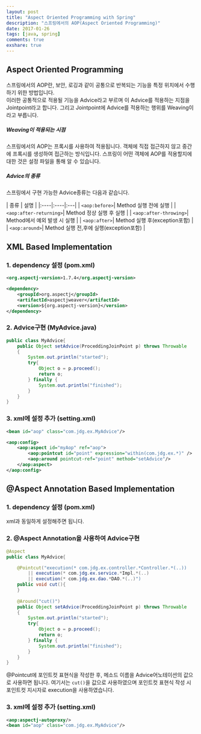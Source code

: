 ```yaml
---
layout: post
title: "Aspect Oriented Programming with Spring"
description: "스프링에서의 AOP(Aspect Oriented Programming)"
date: 2017-01-26
tags: [java, spring]
comments: true
exshare: true
---
```


## Aspect Oriented Programming
스프링에서의 AOP란, 보안, 로깅과 같이 공통으로 반복되는 기능을 특정 위치에서 수행하기 위한 방법입니다.  
이러한 공통적으로 적용될 기능을 Advice라고 부르며 이 Advice를 적용하는 지점을 Jointpoint라고 합니다. 그리고 Jointpoint에 Advice를 적용하는 행위를 Weaving이라고 부릅니다.

##### Weaving이 적용되는 시점
스프링에서의 AOP는 프록시를 사용하여 적용됩니다. 객체에 직접 접근하지 않고 중간에 프록시를 생성하여 접근하는 방식입니다. 스프링이 어떤 객체에 AOP를 적용할지에 대한 것은 설정 파일을 통해 알 수 있습니다.


##### Advice의 종류
스프링에서 구현 가능한 Advice종류는 다음과 같습니다.

| 종류 | 설명 |
|:----|:----|:---|
| `<aop:before>`| Method 실행 전에 실행 |
| `<aop:after-returning>`| Method 정상 실행 후 실행 |
| `<aop:after-throwing>`| Method에서 예외 발생 시 실행 |
| `<aop:after>`| Method 실행 후(exception포함) |
| `<aop:around>`| Method 실행 전,후에 실행(exception포함) |


## XML Based Implementation

### 1. dependency 설정 (pom.xml)

```xml
<org.aspectj-version>1.7.4</org.aspectj-version>

<dependency>
	<groupId>org.aspectj</groupId>
	<artifactId>aspectjweaver</artifactId>
	<version>${org.aspectj-version}</version>
</dependency>
```

### 2. Advice구현 (MyAdvice.java)

```java
public class MyAdvice{
	public Object setAdvice(ProceddingJoinPoint p) throws Throwable 
	{
		System.out.println("started");
		try{
			Object o = p.proceed();
			return o;
		} finally {
			System.out.println("finished");
		}
	}
}
```

### 3. xml에 설정 추가 (setting.xml)

```xml
<bean id="aop" class="com.jdg.ex.MyAdvice"/>

<aop:config>
	<aop:aspect id="myAop" ref="aop">
		<aop:pointcut id="point" expression="within(com.jdg.ex.*)" />
		<aop:around pointcut-ref="point" method="setAdvice"/>
	</aop:aspect>
</aop:config>
```

## @Aspect Annotation Based Implementation

### 1. dependency 설정 (pom.xml)
xml과 동일하게 설정해주면 됩니다.

### 2. @Aspect Annotation을 사용하여 Advice구현

```java
@Aspect
public class MyAdvice{

	@Pointcut("execution(* com.jdg.ex.controller.*Controller.*(..))
		|| execution(* com.jdg.ex.service.*Impl.*(..)
		|| execution(* com.jdg.ex.dao.*DAO.*(..)")
	public void cut(){
	}
	
	@Around("cut()")
	public Object setAdvice(ProceddingJoinPoint p) throws Throwable 
	{
		System.out.println("started");
		try{
			Object o = p.proceed();
			return o;
		} finally {
			System.out.println("finished");
		}
	}
}
```
@Pointcut에 포인트컷 표현식을 작성한 후, 메소드 이름을 Advice어노테이션의 값으로 사용하면 됩니다. 여기서는 `cut()`을  값으로 사용하였으며 포인트컷 표현식 작성 시 포인트컷 지시자로 execution을 사용하였습니다.

### 3. xml에 설정 추가 (setting.xml)

```xml
<aop:aspectj-autoproxy/>
<bean id="aop" class="com.jdg.ex.MyAdvice"/>

```
